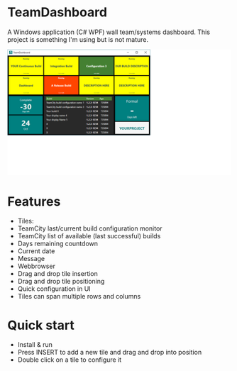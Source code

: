 # TeamDashboard 

A Windows application (C# WPF) wall team/systems dashboard. This project is something I'm using but is not mature.

![Screen shot](./Images/Screenshot01.png "Screen shot")
# Features ##

- Tiles:
 - TeamCity last/current build configuration monitor
 - TeamCity list of available (last successful) builds
 - Days remaining countdown
 - Current date
 - Message
 - Webbrowser
- Drag and drop tile insertion
- Drag and drop tile positioning
- Quick configuration in UI
- Tiles can span multiple rows and columns

# Quick start #

- Install & run
- Press INSERT to add a new tile and drag and drop into position
- Double click on a tile to configure it


